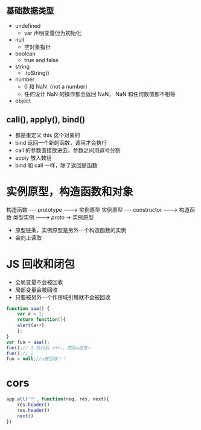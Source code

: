 ## 基础数据类型
- undefined
  - var 声明变量但为初始化
- null
  - 空对象指针
- boolean
  - true and false
- string
  - .toString()
- number    
  - 0 和 NaN（not a number）
  - 任何设计 NaN 的操作都会返回 NaN， NaN 和任何数值都不相等
- object


## call(), apply(), bind()
- 都是重定义 this 这个对象的
- bind 返回一个新的函数，调用才会执行
- call 的参数直接放进去，参数之间用逗号分割
- apply 放入数组
- bind 和 call 一样，除了返回是函数

# 实例原型，构造函数和对象
构造函数 --- prototype ---> 实例原型
实例原型 --- constructor  ---> 构造函数
类型实例 ---> _proto_ -> 实例原型
- 原型链条，实例原型是另外一个构造函数的实例
- 会向上读取

# JS 回收和闭包
- 全局变量不会被回收
- 局部变量会被回收
- 只要被另外一个作用域引用就不会被回收

```js
function aaa() {  
    var a = 1;  
    return function(){
    alert(a++)
    };  
}         
var fun = aaa();  
fun();// 1 执行后 a++，，然后a还在~  
fun();// 2   
fun = null;//a被回收！！
```

# cors
```js
app.all('*', function(req, res, next){
    res.header()
    res.header()
    next()
})
```



